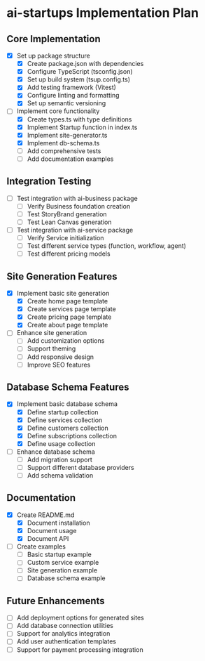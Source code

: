 # ai-startups Implementation Plan

## Core Implementation

- [x] Set up package structure
  - [x] Create package.json with dependencies
  - [x] Configure TypeScript (tsconfig.json)
  - [x] Set up build system (tsup.config.ts)
  - [x] Add testing framework (Vitest)
  - [x] Configure linting and formatting
  - [x] Set up semantic versioning

- [ ] Implement core functionality
  - [x] Create types.ts with type definitions
  - [x] Implement Startup function in index.ts
  - [x] Implement site-generator.ts
  - [x] Implement db-schema.ts
  - [ ] Add comprehensive tests
  - [ ] Add documentation examples

## Integration Testing

- [ ] Test integration with ai-business package
  - [ ] Verify Business foundation creation
  - [ ] Test StoryBrand generation
  - [ ] Test Lean Canvas generation

- [ ] Test integration with ai-service package
  - [ ] Verify Service initialization
  - [ ] Test different service types (function, workflow, agent)
  - [ ] Test different pricing models

## Site Generation Features

- [x] Implement basic site generation
  - [x] Create home page template
  - [x] Create services page template
  - [x] Create pricing page template
  - [x] Create about page template
  
- [ ] Enhance site generation
  - [ ] Add customization options
  - [ ] Support theming
  - [ ] Add responsive design
  - [ ] Improve SEO features

## Database Schema Features

- [x] Implement basic database schema
  - [x] Define startup collection
  - [x] Define services collection
  - [x] Define customers collection
  - [x] Define subscriptions collection
  - [x] Define usage collection
  
- [ ] Enhance database schema
  - [ ] Add migration support
  - [ ] Support different database providers
  - [ ] Add schema validation

## Documentation

- [x] Create README.md
  - [x] Document installation
  - [x] Document usage
  - [x] Document API
  
- [ ] Create examples
  - [ ] Basic startup example
  - [ ] Custom service example
  - [ ] Site generation example
  - [ ] Database schema example

## Future Enhancements

- [ ] Add deployment options for generated sites
- [ ] Add database connection utilities
- [ ] Support for analytics integration
- [ ] Add user authentication templates
- [ ] Support for payment processing integration

